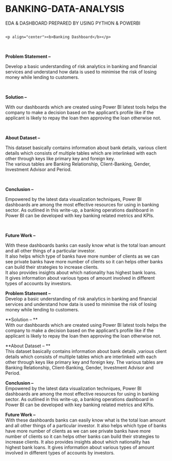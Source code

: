 # BANKING-DATA-ANALYSIS
EDA &amp; DASHBOARD PREPARED BY USING PYTHON &amp; POWERBI

                                                                                        <p align="center"><b>Banking Dashboard</b></p>

<br>

**Problem Statement –**

Develop a basic understanding of risk analytics in banking and financial services and understand how data is used to minimise the risk of losing money while lending to customers.

<br>

**Solution –**

With our dashboards which are created using Power BI latest tools helps the company to make a decision based on the applicant’s profile like if the applicant is likely to repay the loan then approving the loan otherwise not.

<br>

**About Dataset –**

This dataset basically contains information about bank details, various client details which consists of multiple tables which are interlinked with each other through keys like primary key and foreign key.  
The various tables are Banking Relationship, Client-Banking, Gender, Investment Advisor and Period.

<br>

**Conclusion –**

Empowered by the latest data visualization techniques, Power BI dashboards are among the most effective resources for using in banking sector. As outlined in this write-up, a banking operations dashboard in Power BI can be developed with key banking related metrics and KPIs.

<br>

**Future Work –**

With these dashboards banks can easily know what is the total loan amount and all other things of a particular investor.  
It also helps which type of banks have more number of clients as we can see private banks have more number of clients so it can helps other banks can build their strategies to increase clients.  
It also provides insights about which nationality has highest bank loans.  
It gives information about various types of amount involved in different types of accounts by investors.

                                                                                           
**Problem Statement –**
<br>
Develop a basic understanding of risk analytics in banking and financial services and understand how data is used to minimise the risk of losing money while lending to customers.

**Solution – **
<br>
With our dashboards which are created using Power BI latest tools helps the company to make a decision based on the applicant’s profile like if the applicant is likely to repay the loan then approving the loan otherwise not.

**About Dataset – **
<br>
This dataset basically contains information about bank details ,various client details which consists of multiple tables which are interlinked with each other through keys like primary key and foreign key.
The various tables are Banking Relationship, Client-Banking, Gender, Investment Advisor and Period.

**Conclusion –**
<br>
Empowered by the latest data visualization techniques, Power BI dashboards are among the most effective resources for using in banking sector. As outlined in this write-up, a banking  operations dashboard in Power BI can be developed with key banking related metrics and KPIs.

**Future Work –**
<br>
With these dashboards banks can easily know what is the total loan amount and all other things of a particular investor.
It also helps which type of banks have more number of clients as we can see private banks have more number of clients so it can helps other banks can build their strategies to increase clients.
It also provides insights about which nationality has highest bank loans.
It gives information about various types of amount involved in different types of accounts by investors.


